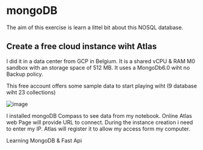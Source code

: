 # mongoDB
The aim of this exercise is learn a littel bit about this NOSQL database.

## Create a free cloud instance wiht Atlas

I did it in a data center from GCP in Belgium. It is a shared vCPU & RAM M0 sandbox with an storage space of 512 MB. 
It uses a MongoDb6.0 wiht no Backup policy.

This free account offers some sample data to start playing wiht (9 database wiht 23 collections)

![image](https://github.com/luismiguelcasadodiaz/mongoDB/assets/19540140/e2d0a4c3-adac-4539-98da-73a2b9bdb3c4)

I installed mongoDB Compass to see data from my notebook. Online Atlas web Page will provide URL to connect.
During the instance creation i need to enter my IP. Atlas will register it to allow my access form my computer.

Learning MongoDB &amp; Fast Api

